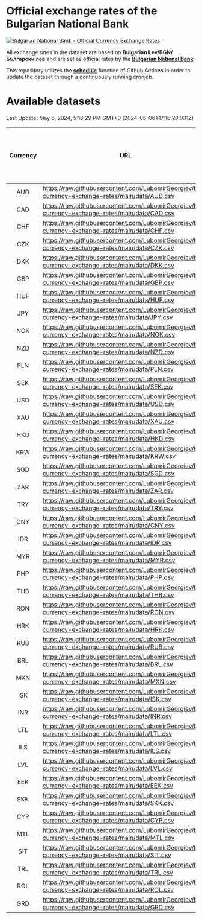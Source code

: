 # Official exchange rates of the Bulgarian National Bank

[![Bulgarian National Bank - Official Currency Exchange Rates](https://github.com/LubomirGeorgiev/bnb-currency-exchange-rates/actions/workflows/update-rates.yml/badge.svg?branch=main)](https://github.com/LubomirGeorgiev/bnb-currency-exchange-rates/actions/workflows/update-rates.yml)

All exchange rates in the dataset are based on **Bulgarian Lev/BGN/Български лев** and are set as official rates by the [**Bulgarian National Bank**](https://www.bnb.bg/Statistics/StExternalSector/StExchangeRates/StERForeignCurrencies/index.htm?toLang=_EN).

This repository utilizes the [**schedule**](https://docs.github.com/en/actions/reference/events-that-trigger-workflows) function of Github Actions in order to update the dataset through a continuously running cronjob.

# Available datasets

<!-- START LINKS (DO NOT EVER FU*ING DELETE THIS COMMENT FOR THE LOVE OF YOUR LIFE!!! IF YOU ARE CURIOS HOW IT WORKS, YOU CAN HAVE A LOOK AT ./src/updateReadme.ts) -->

Last Update: May 6, 2024, 5:16:29 PM GMT+0 (2024-05-06T17:16:29.031Z)

| Currency | URL                                                                                             | Number of records | Number of missing days that were filled in |
| :------: | ----------------------------------------------------------------------------------------------- | :---------------: | :----------------------------------------: |
|   AUD    | https://raw.githubusercontent.com/LubomirGeorgiev/bnb-currency-exchange-rates/main/data/AUD.csv |       8850        |                    2737                    |
|   CAD    | https://raw.githubusercontent.com/LubomirGeorgiev/bnb-currency-exchange-rates/main/data/CAD.csv |       8850        |                    2737                    |
|   CHF    | https://raw.githubusercontent.com/LubomirGeorgiev/bnb-currency-exchange-rates/main/data/CHF.csv |       8850        |                    2737                    |
|   CZK    | https://raw.githubusercontent.com/LubomirGeorgiev/bnb-currency-exchange-rates/main/data/CZK.csv |       8850        |                    2737                    |
|   DKK    | https://raw.githubusercontent.com/LubomirGeorgiev/bnb-currency-exchange-rates/main/data/DKK.csv |       8850        |                    2737                    |
|   GBP    | https://raw.githubusercontent.com/LubomirGeorgiev/bnb-currency-exchange-rates/main/data/GBP.csv |       8850        |                    2737                    |
|   HUF    | https://raw.githubusercontent.com/LubomirGeorgiev/bnb-currency-exchange-rates/main/data/HUF.csv |       8850        |                    2737                    |
|   JPY    | https://raw.githubusercontent.com/LubomirGeorgiev/bnb-currency-exchange-rates/main/data/JPY.csv |       8850        |                    2737                    |
|   NOK    | https://raw.githubusercontent.com/LubomirGeorgiev/bnb-currency-exchange-rates/main/data/NOK.csv |       8850        |                    2737                    |
|   NZD    | https://raw.githubusercontent.com/LubomirGeorgiev/bnb-currency-exchange-rates/main/data/NZD.csv |       8850        |                    2737                    |
|   PLN    | https://raw.githubusercontent.com/LubomirGeorgiev/bnb-currency-exchange-rates/main/data/PLN.csv |       8850        |                    2737                    |
|   SEK    | https://raw.githubusercontent.com/LubomirGeorgiev/bnb-currency-exchange-rates/main/data/SEK.csv |       8850        |                    2737                    |
|   USD    | https://raw.githubusercontent.com/LubomirGeorgiev/bnb-currency-exchange-rates/main/data/USD.csv |       8850        |                    2737                    |
|   XAU    | https://raw.githubusercontent.com/LubomirGeorgiev/bnb-currency-exchange-rates/main/data/XAU.csv |       8850        |                    2739                    |
|   HKD    | https://raw.githubusercontent.com/LubomirGeorgiev/bnb-currency-exchange-rates/main/data/HKD.csv |       8550        |                    2648                    |
|   KRW    | https://raw.githubusercontent.com/LubomirGeorgiev/bnb-currency-exchange-rates/main/data/KRW.csv |       8550        |                    2648                    |
|   SGD    | https://raw.githubusercontent.com/LubomirGeorgiev/bnb-currency-exchange-rates/main/data/SGD.csv |       8550        |                    2648                    |
|   ZAR    | https://raw.githubusercontent.com/LubomirGeorgiev/bnb-currency-exchange-rates/main/data/ZAR.csv |       8550        |                    2648                    |
|   TRY    | https://raw.githubusercontent.com/LubomirGeorgiev/bnb-currency-exchange-rates/main/data/TRY.csv |       7034        |                    2180                    |
|   CNY    | https://raw.githubusercontent.com/LubomirGeorgiev/bnb-currency-exchange-rates/main/data/CNY.csv |       6916        |                    2146                    |
|   IDR    | https://raw.githubusercontent.com/LubomirGeorgiev/bnb-currency-exchange-rates/main/data/IDR.csv |       6916        |                    2146                    |
|   MYR    | https://raw.githubusercontent.com/LubomirGeorgiev/bnb-currency-exchange-rates/main/data/MYR.csv |       6916        |                    2146                    |
|   PHP    | https://raw.githubusercontent.com/LubomirGeorgiev/bnb-currency-exchange-rates/main/data/PHP.csv |       6916        |                    2146                    |
|   THB    | https://raw.githubusercontent.com/LubomirGeorgiev/bnb-currency-exchange-rates/main/data/THB.csv |       6916        |                    2146                    |
|   RON    | https://raw.githubusercontent.com/LubomirGeorgiev/bnb-currency-exchange-rates/main/data/RON.csv |       6857        |                    2128                    |
|   HRK    | https://raw.githubusercontent.com/LubomirGeorgiev/bnb-currency-exchange-rates/main/data/HRK.csv |       6429        |                    1993                    |
|   RUB    | https://raw.githubusercontent.com/LubomirGeorgiev/bnb-currency-exchange-rates/main/data/RUB.csv |       6125        |                    1896                    |
|   BRL    | https://raw.githubusercontent.com/LubomirGeorgiev/bnb-currency-exchange-rates/main/data/BRL.csv |       5946        |                    1849                    |
|   MXN    | https://raw.githubusercontent.com/LubomirGeorgiev/bnb-currency-exchange-rates/main/data/MXN.csv |       5946        |                    1849                    |
|   ISK    | https://raw.githubusercontent.com/LubomirGeorgiev/bnb-currency-exchange-rates/main/data/ISK.csv |       5848        |                    1813                    |
|   INR    | https://raw.githubusercontent.com/LubomirGeorgiev/bnb-currency-exchange-rates/main/data/INR.csv |       5577        |                    1733                    |
|   LTL    | https://raw.githubusercontent.com/LubomirGeorgiev/bnb-currency-exchange-rates/main/data/LTL.csv |       5151        |                    1580                    |
|   ILS    | https://raw.githubusercontent.com/LubomirGeorgiev/bnb-currency-exchange-rates/main/data/ILS.csv |       4853        |                    1514                    |
|   LVL    | https://raw.githubusercontent.com/LubomirGeorgiev/bnb-currency-exchange-rates/main/data/LVL.csv |       4788        |                    1468                    |
|   EEK    | https://raw.githubusercontent.com/LubomirGeorgiev/bnb-currency-exchange-rates/main/data/EEK.csv |       3994        |                    1220                    |
|   SKK    | https://raw.githubusercontent.com/LubomirGeorgiev/bnb-currency-exchange-rates/main/data/SKK.csv |       2968        |                    910                     |
|   CYP    | https://raw.githubusercontent.com/LubomirGeorgiev/bnb-currency-exchange-rates/main/data/CYP.csv |       2900        |                    884                     |
|   MTL    | https://raw.githubusercontent.com/LubomirGeorgiev/bnb-currency-exchange-rates/main/data/MTL.csv |       2600        |                    795                     |
|   SIT    | https://raw.githubusercontent.com/LubomirGeorgiev/bnb-currency-exchange-rates/main/data/SIT.csv |       2538        |                    774                     |
|   TRL    | https://raw.githubusercontent.com/LubomirGeorgiev/bnb-currency-exchange-rates/main/data/TRL.csv |       1814        |                    555                     |
|   ROL    | https://raw.githubusercontent.com/LubomirGeorgiev/bnb-currency-exchange-rates/main/data/ROL.csv |       1693        |                    520                     |
|   GRD    | https://raw.githubusercontent.com/LubomirGeorgiev/bnb-currency-exchange-rates/main/data/GRD.csv |        359        |                    107                     |

<!-- END LINKS (DO NOT EVER FU*ING DELETE THIS COMMENT FOR THE LOVE OF YOUR LIFE!!! IF YOU ARE CURIOS HOW IT WORKS, YOU CAN HAVE A LOOK AT ./src/updateReadme.ts) -->
